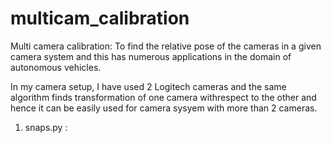 # multicam_calibration

Multi camera calibration: To find the relative pose of the cameras in a given camera system and this has numerous applications in the domain of autonomous vehicles. 

In my camera setup, I have used 2 Logitech cameras and the same algorithm finds transformation of one camera withrespect to the other and hence it can be easily used for camera sysyem with more than 2 cameras.  
1. snaps.py :  
